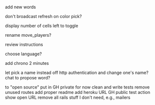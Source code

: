 add new words

don't broadcast refresh on color pick?

display number of cells left to toggle

rename move_players?

review instructions

choose language?

add chrono 2 minutes

let pick a name instead off http authentication
and change one's name?
  chat to propose word?

to "open source"
 put in GH private for now
 clean and write tests
 remove unused routes
 add proper readme
 add heroku URL
 GH public
 test action
 show open URL
 remove all rails stuff I don't need, e.g., mailers
